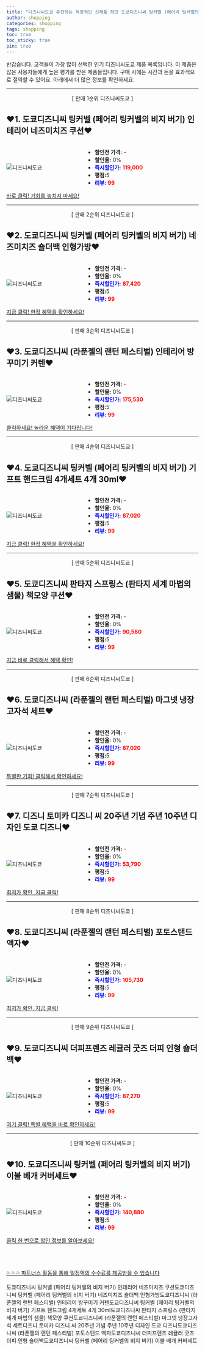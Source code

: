 ```yaml
---
title: "디즈니씨도쿄 추천하는 독창적인 신제품 확인 도쿄디즈니씨 팅커벨 (페어리 팅커벨의 비지"
author: shopping
categories: shopping
tags: shopping
toc: true
toc_sticky: true
pin: true
---
```

반갑습니다. 고객들이 가장 많이 선택한 인기 디즈니씨도쿄 제품 목록입니다. 이 제품은 많은 사용자들에게 높은 평가를 받은 제품들입니다. 구매 시에는 시간과 돈을 효과적으로 절약할 수 있어요. 아래에서 더 많은 정보를 확인하세요.

---
<p class="toplist" style="margin: 0 auto; display: block; width: fit-content;">[ 판매 1순위 디즈니씨도쿄 ]</p>

<h2><strong>❤️1. 도쿄디즈니씨 팅커벨 (페어리 팅커벨의 비지 버기) 인테리어 네즈미치즈 쿠션❤️</strong></h2>

<div style="display: flex; align-items: center;">
    <div style="flex: 0.4;">
        <img src="https://thumbnail8.coupangcdn.com/thumbnails/remote/230x230ex/image/vendor_inventory/5a82/ab0d4c07fdc787d1a69dab39fde4e808c833f1d2eb4408231048ec9309be.jpeg" alt="디즈니씨도쿄" style="max-width: 100%;">
    </div>
    <div style="flex: 0.6; margin-left: 10px;">
        <ul>
            <li><strong>할인전 가격:</strong> <del style="color: red;">-</del></li>
            <li><strong>할인율:</strong> 0%</li>
            <li><span style='color:blue'><strong>즉시할인가:</strong></span> <span style='color:red'><strong>119,000</strong></span></li>
            <li><strong>평점:</strong>5</li>
            <li><span style='color:blue'><strong>리뷰:</strong></span> <span style='color:red'><strong>99</strong></span></li>
        </ul>
    </div>
</div>
<div class="center">
    <a href="https://selin100587001.github.io?lptag=AF9450613&subid=githubio&pageKey=8230133998&traceid=V0-153&itemId=23685529468&vendorItemId=90710710844" class="myButton">
        바로 클릭! 기회를 놓치지 마세요!
    </a>
</div>


---
<p class="toplist" style="margin: 0 auto; display: block; width: fit-content;">[ 판매 2순위 디즈니씨도쿄 ]</p>

<h2><strong>❤️2. 도쿄디즈니씨 팅커벨 (페어리 팅커벨의 비지 버기) 네즈미치즈 숄더백 인형가방❤️</strong></h2>

<div style="display: flex; align-items: center;">
    <div style="flex: 0.4;">
        <img src="https://thumbnail8.coupangcdn.com/thumbnails/remote/230x230ex/image/vendor_inventory/b771/aad79fc0d2254d8b6815f05fa0f4e72b180c2c9232009fdf4a4d9a2161ef.jpeg" alt="디즈니씨도쿄" style="max-width: 100%;">
    </div>
    <div style="flex: 0.6; margin-left: 10px;">
        <ul>
            <li><strong>할인전 가격:</strong> <del style="color: red;">-</del></li>
            <li><strong>할인율:</strong> 0%</li>
            <li><span style='color:blue'><strong>즉시할인가:</strong></span> <span style='color:red'><strong>87,420</strong></span></li>
            <li><strong>평점:</strong>5</li>
            <li><span style='color:blue'><strong>리뷰:</strong></span> <span style='color:red'><strong>99</strong></span></li>
        </ul>
    </div>
</div>
<div class="center">
    <a href="https://selin100587001.github.io?lptag=AF9450613&subid=githubio&pageKey=8230134013&traceid=V0-153&itemId=23685529611&vendorItemId=90710710948" class="myButton">
        지금 클릭! 한정 혜택을 확인하세요!
    </a>
</div>


---
<p class="toplist" style="margin: 0 auto; display: block; width: fit-content;">[ 판매 3순위 디즈니씨도쿄 ]</p>

<h2><strong>❤️3. 도쿄디즈니씨 (라푼젤의 랜턴 페스티벌) 인테리어 방꾸미기 커텐❤️</strong></h2>

<div style="display: flex; align-items: center;">
    <div style="flex: 0.4;">
        <img src="https://thumbnail8.coupangcdn.com/thumbnails/remote/230x230ex/image/vendor_inventory/fc76/0c63f3b5e2709b359ab174397026b38eb45fcb65956a18a5a18694d0a7cf.jpeg" alt="디즈니씨도쿄" style="max-width: 100%;">
    </div>
    <div style="flex: 0.6; margin-left: 10px;">
        <ul>
            <li><strong>할인전 가격:</strong> <del style="color: red;">-</del></li>
            <li><strong>할인율:</strong> 0%</li>
            <li><span style='color:blue'><strong>즉시할인가:</strong></span> <span style='color:red'><strong>175,530</strong></span></li>
            <li><strong>평점:</strong>5</li>
            <li><span style='color:blue'><strong>리뷰:</strong></span> <span style='color:red'><strong>99</strong></span></li>
        </ul>
    </div>
</div>
<div class="center">
    <a href="https://selin100587001.github.io?lptag=AF9450613&subid=githubio&pageKey=8230142737&traceid=V0-153&itemId=23685577135&vendorItemId=90710758001" class="myButton">
        클릭하세요! 놀라운 혜택이 기다립니다!
    </a>
</div>


---
<p class="toplist" style="margin: 0 auto; display: block; width: fit-content;">[ 판매 4순위 디즈니씨도쿄 ]</p>

<h2><strong>❤️4. 도쿄디즈니씨 팅커벨 (페어리 팅커벨의 비지 버기) 기프트 핸드크림 4개세트 4개 30ml❤️</strong></h2>

<div style="display: flex; align-items: center;">
    <div style="flex: 0.4;">
        <img src="https://thumbnail7.coupangcdn.com/thumbnails/remote/230x230ex/image/vendor_inventory/1132/37a5f6f63c826dfa6e8cdc33e5db8798c1c411b9c759c017d458ba375f87.jpeg" alt="디즈니씨도쿄" style="max-width: 100%;">
    </div>
    <div style="flex: 0.6; margin-left: 10px;">
        <ul>
            <li><strong>할인전 가격:</strong> <del style="color: red;">-</del></li>
            <li><strong>할인율:</strong> 0%</li>
            <li><span style='color:blue'><strong>즉시할인가:</strong></span> <span style='color:red'><strong>87,020</strong></span></li>
            <li><strong>평점:</strong>5</li>
            <li><span style='color:blue'><strong>리뷰:</strong></span> <span style='color:red'><strong>99</strong></span></li>
        </ul>
    </div>
</div>
<div class="center">
    <a href="https://selin100587001.github.io?lptag=AF9450613&subid=githubio&pageKey=8230134016&traceid=V0-153&itemId=23685529633&vendorItemId=90710710937" class="myButton">
        지금 클릭! 한정 혜택을 확인하세요!
    </a>
</div>


---
<p class="toplist" style="margin: 0 auto; display: block; width: fit-content;">[ 판매 5순위 디즈니씨도쿄 ]</p>

<h2><strong>❤️5. 도쿄디즈니씨 판타지 스프링스 (판타지 세계 마법의 샘물) 책모양 쿠션❤️</strong></h2>

<div style="display: flex; align-items: center;">
    <div style="flex: 0.4;">
        <img src="https://thumbnail8.coupangcdn.com/thumbnails/remote/230x230ex/image/vendor_inventory/a685/e20a47d3e6184874d17207e33ce194a92e036fe4261e1947cea15f6cd920.jpeg" alt="디즈니씨도쿄" style="max-width: 100%;">
    </div>
    <div style="flex: 0.6; margin-left: 10px;">
        <ul>
            <li><strong>할인전 가격:</strong> <del style="color: red;">-</del></li>
            <li><strong>할인율:</strong> 0%</li>
            <li><span style='color:blue'><strong>즉시할인가:</strong></span> <span style='color:red'><strong>90,580</strong></span></li>
            <li><strong>평점:</strong>5</li>
            <li><span style='color:blue'><strong>리뷰:</strong></span> <span style='color:red'><strong>99</strong></span></li>
        </ul>
    </div>
</div>
<div class="center">
    <a href="https://selin100587001.github.io?lptag=AF9450613&subid=githubio&pageKey=8230145106&traceid=V0-153&itemId=23685588643&vendorItemId=90710768953" class="myButton">
        지금 바로 클릭해서 혜택 확인!
    </a>
</div>


---
<p class="toplist" style="margin: 0 auto; display: block; width: fit-content;">[ 판매 6순위 디즈니씨도쿄 ]</p>

<h2><strong>❤️6. 도쿄디즈니씨 (라푼젤의 랜턴 페스티벌) 마그넷 냉장고자석 세트❤️</strong></h2>

<div style="display: flex; align-items: center;">
    <div style="flex: 0.4;">
        <img src="https://thumbnail10.coupangcdn.com/thumbnails/remote/230x230ex/image/vendor_inventory/ee38/74f53e2f5b64626fa098f02649eef69ca5bf3d8472cddaf97947929456b3.jpeg" alt="디즈니씨도쿄" style="max-width: 100%;">
    </div>
    <div style="flex: 0.6; margin-left: 10px;">
        <ul>
            <li><strong>할인전 가격:</strong> <del style="color: red;">-</del></li>
            <li><strong>할인율:</strong> 0%</li>
            <li><span style='color:blue'><strong>즉시할인가:</strong></span> <span style='color:red'><strong>87,020</strong></span></li>
            <li><strong>평점:</strong>5</li>
            <li><span style='color:blue'><strong>리뷰:</strong></span> <span style='color:red'><strong>99</strong></span></li>
        </ul>
    </div>
</div>
<div class="center">
    <a href="https://selin100587001.github.io?lptag=AF9450613&subid=githubio&pageKey=8230142728&traceid=V0-153&itemId=23685577115&vendorItemId=90710757944" class="myButton">
        특별한 기회! 클릭해서 확인하세요!
    </a>
</div>


---
<p class="toplist" style="margin: 0 auto; display: block; width: fit-content;">[ 판매 7순위 디즈니씨도쿄 ]</p>

<h2><strong>❤️7. 디즈니 토미카 디즈니 씨 20주년 기념 주년 10주년 디자인 도쿄 디즈니❤️</strong></h2>

<div style="display: flex; align-items: center;">
    <div style="flex: 0.4;">
        <img src="https://thumbnail9.coupangcdn.com/thumbnails/remote/230x230ex/image/vendor_inventory/ad4d/6df17b4e10bf52ab06856216044e296ddaceb0e3fbd377a38dc439d35974.jpg" alt="디즈니씨도쿄" style="max-width: 100%;">
    </div>
    <div style="flex: 0.6; margin-left: 10px;">
        <ul>
            <li><strong>할인전 가격:</strong> <del style="color: red;">-</del></li>
            <li><strong>할인율:</strong> 0%</li>
            <li><span style='color:blue'><strong>즉시할인가:</strong></span> <span style='color:red'><strong>53,790</strong></span></li>
            <li><strong>평점:</strong>5</li>
            <li><span style='color:blue'><strong>리뷰:</strong></span> <span style='color:red'><strong>99</strong></span></li>
        </ul>
    </div>
</div>
<div class="center">
    <a href="https://selin100587001.github.io?lptag=AF9450613&subid=githubio&pageKey=8210905218&traceid=V0-153&itemId=23566245356&vendorItemId=90592199996" class="myButton">
        최저가 확인, 지금 클릭!
    </a>
</div>


---
<p class="toplist" style="margin: 0 auto; display: block; width: fit-content;">[ 판매 8순위 디즈니씨도쿄 ]</p>

<h2><strong>❤️8. 도쿄디즈니씨 (라푼젤의 랜턴 페스티벌) 포토스탠드 액자❤️</strong></h2>

<div style="display: flex; align-items: center;">
    <div style="flex: 0.4;">
        <img src="https://thumbnail10.coupangcdn.com/thumbnails/remote/230x230ex/image/vendor_inventory/9534/d72f3a6bc8eb5cd7f5bbf6c18f0bef77c429599d1f1876c4e702f679e2d3.jpeg" alt="디즈니씨도쿄" style="max-width: 100%;">
    </div>
    <div style="flex: 0.6; margin-left: 10px;">
        <ul>
            <li><strong>할인전 가격:</strong> <del style="color: red;">-</del></li>
            <li><strong>할인율:</strong> 0%</li>
            <li><span style='color:blue'><strong>즉시할인가:</strong></span> <span style='color:red'><strong>105,730</strong></span></li>
            <li><strong>평점:</strong>5</li>
            <li><span style='color:blue'><strong>리뷰:</strong></span> <span style='color:red'><strong>99</strong></span></li>
        </ul>
    </div>
</div>
<div class="center">
    <a href="https://selin100587001.github.io?lptag=AF9450613&subid=githubio&pageKey=8230142714&traceid=V0-153&itemId=23685577064&vendorItemId=90710757864" class="myButton">
        최저가 확인, 지금 클릭!
    </a>
</div>


---
<p class="toplist" style="margin: 0 auto; display: block; width: fit-content;">[ 판매 9순위 디즈니씨도쿄 ]</p>

<h2><strong>❤️9. 도쿄디즈니씨 더피프렌즈 레귤러 굿즈 더피 인형 숄더백❤️</strong></h2>

<div style="display: flex; align-items: center;">
    <div style="flex: 0.4;">
        <img src="https://thumbnail7.coupangcdn.com/thumbnails/remote/230x230ex/image/vendor_inventory/6e9a/6f80c5a5dd156ca9df715bbe1b43093e2149588ed93bd7a91e1b9ffdf85c.jpeg" alt="디즈니씨도쿄" style="max-width: 100%;">
    </div>
    <div style="flex: 0.6; margin-left: 10px;">
        <ul>
            <li><strong>할인전 가격:</strong> <del style="color: red;">-</del></li>
            <li><strong>할인율:</strong> 0%</li>
            <li><span style='color:blue'><strong>즉시할인가:</strong></span> <span style='color:red'><strong>87,270</strong></span></li>
            <li><strong>평점:</strong>5</li>
            <li><span style='color:blue'><strong>리뷰:</strong></span> <span style='color:red'><strong>99</strong></span></li>
        </ul>
    </div>
</div>
<div class="center">
    <a href="https://selin100587001.github.io?lptag=AF9450613&subid=githubio&pageKey=7085305314&traceid=V0-153&itemId=17641122197&vendorItemId=84806746423" class="myButton">
        여기 클릭! 특별 혜택을 바로 확인하세요!
    </a>
</div>


---
<p class="toplist" style="margin: 0 auto; display: block; width: fit-content;">[ 판매 10순위 디즈니씨도쿄 ]</p>

<h2><strong>❤️10. 도쿄디즈니씨 팅커벨 (페어리 팅커벨의 비지 버기) 이불 베개 커버세트❤️</strong></h2>

<div style="display: flex; align-items: center;">
    <div style="flex: 0.4;">
        <img src="https://thumbnail7.coupangcdn.com/thumbnails/remote/230x230ex/image/vendor_inventory/bfd5/2eec106aa7249d4d7baff98c397a69e2357f07f45498118aeeaee8d76955.jpeg" alt="디즈니씨도쿄" style="max-width: 100%;">
    </div>
    <div style="flex: 0.6; margin-left: 10px;">
        <ul>
            <li><strong>할인전 가격:</strong> <del style="color: red;">-</del></li>
            <li><strong>할인율:</strong> 0%</li>
            <li><span style='color:blue'><strong>즉시할인가:</strong></span> <span style='color:red'><strong>140,880</strong></span></li>
            <li><strong>평점:</strong>5</li>
            <li><span style='color:blue'><strong>리뷰:</strong></span> <span style='color:red'><strong>99</strong></span></li>
        </ul>
    </div>
</div>
<div class="center">
    <a href="https://selin100587001.github.io?lptag=AF9450613&subid=githubio&pageKey=8230134010&traceid=V0-153&itemId=23685529592&vendorItemId=90710710926" class="myButton">
        클릭 한 번으로 할인 정보를 알아보세요!
    </a>
</div>

<br><br><br>[💦 💦 💦 파트너스 활동을 통해 일정액의 수수료를 제공받을 수 있습니다](https://link.coupang.com/a/bcpT2c)<br><br>도쿄디즈니씨 팅커벨 (페어리 팅커벨의 비지 버기) 인테리어 네즈미치즈 쿠션도쿄디즈니씨 팅커벨 (페어리 팅커벨의 비지 버기) 네즈미치즈 숄더백 인형가방도쿄디즈니씨 (라푼젤의 랜턴 페스티벌) 인테리어 방꾸미기 커텐도쿄디즈니씨 팅커벨 (페어리 팅커벨의 비지 버기) 기프트 핸드크림 4개세트 4개 30ml도쿄디즈니씨 판타지 스프링스 (판타지 세계 마법의 샘물) 책모양 쿠션도쿄디즈니씨 (라푼젤의 랜턴 페스티벌) 마그넷 냉장고자석 세트디즈니 토미카 디즈니 씨 20주년 기념 주년 10주년 디자인 도쿄 디즈니도쿄디즈니씨 (라푼젤의 랜턴 페스티벌) 포토스탠드 액자도쿄디즈니씨 더피프렌즈 레귤러 굿즈 더피 인형 숄더백도쿄디즈니씨 팅커벨 (페어리 팅커벨의 비지 버기) 이불 베개 커버세트